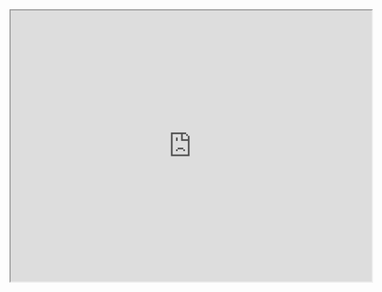<iframe src="https://www.google.com/maps/d/embed?mid=19tP5Bf66khGcrNnqTBsk879W2fS-u7U&ehbc=2E312F" width="640" height="480"></iframe>
